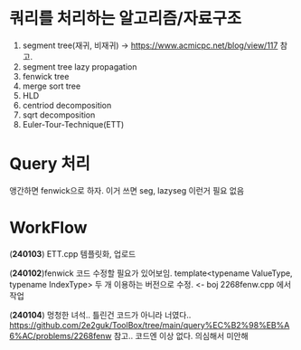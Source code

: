# 쿼리를 처리하는 알고리즘/자료구조 #
1. segment tree(재귀, 비재귀) -> https://www.acmicpc.net/blog/view/117 참고. 
2. segment tree lazy propagation
3. fenwick tree 
4. merge sort tree
5. HLD
6. centriod decomposition
7. sqrt decomposition
8. Euler-Tour-Technique(ETT)

# Query 처리 #
앵간하면 fenwick으로 하자. 이거 쓰면 seg, lazyseg 이런거 필요 없음 

# WorkFlow #
(**240103**) ETT.cpp 템플릿화, 업로드

(**240102**)fenwick 코드 수정할 필요가 있어보임. template<typename ValueType, typename IndexType> 두 개 이용하는 버전으로 수정. <- boj 2268fenw.cpp 에서 작업

(**240104**) 멍청한 녀석.. 틀린건 코드가 아니라 너였다.. https://github.com/2e2guk/ToolBox/tree/main/query%EC%B2%98%EB%A6%AC/problems/2268fenw 참고.. 코드엔 이상 없다. 의심해서 미안해
